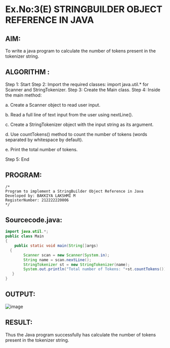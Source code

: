 # Ex.No:3(E)  STRINGBUILDER OBJECT REFERENCE IN JAVA

## AIM:
To write a java program to calculate the number of tokens present in the tokenizer string.

## ALGORITHM :
Step 1: Start
Step 2: Import the required classes:
import java.util.* for Scanner and StringTokenizer.
Step 3: Create the Main class.
Step 4: Inside the main method:

a. Create a Scanner object to read user input.

b. Read a full line of text input from the user using nextLine().

c. Create a StringTokenizer object with the input string as its argument.

d. Use countTokens() method to count the number of tokens (words separated by whitespace by default).

e. Print the total number of tokens.

Step 5: End
## PROGRAM:
 ```
/*
Program to implement a StringBuilder Object Reference in Java
Developed by: BAKKIYA LAKSHMI M
RegisterNumber: 212222220006
*/
```

## Sourcecode.java:

```java
import java.util.*;
public class Main
{
    public static void main(String[]args)
  {
        Scanner scan = new Scanner(System.in);
        String name = scan.nextLine();
        StringTokenizer st = new StringTokenizer(name);
        System.out.println("Total number of Tokens: "+st.countTokens());
   }
}

```

## OUTPUT:

![image](https://github.com/user-attachments/assets/5e747974-8896-425a-8357-7035094c3061)


## RESULT:
Thus the Java program successfully has calculate the number of tokens present in the tokenizer string.

